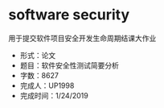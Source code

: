 # software security
用于提交软件项目安全开发生命周期结课大作业

* 形式：论文
* 题目：软件安全性测试简要分析
* 字数：8627
* 完成人：UP1998
* 完成时间：1/24/2019
